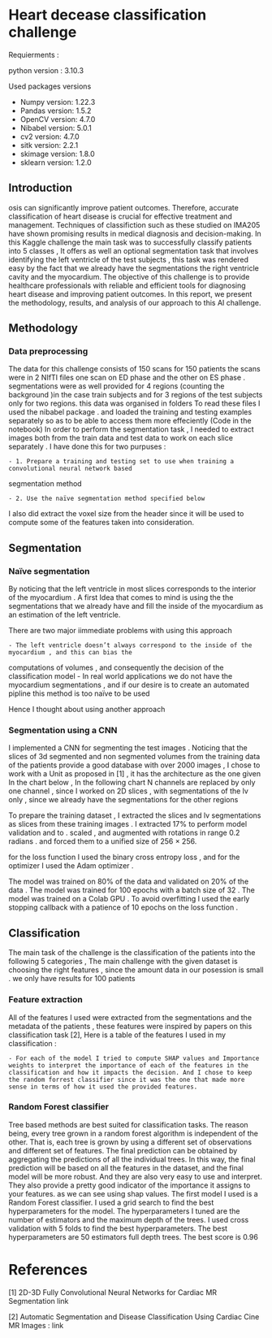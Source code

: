 # Heart decease classification challenge

Requierments :

python version : 3.10.3

Used packages versions

- Numpy version: 1.22.3
- Pandas version: 1.5.2
- OpenCV version: 4.7.0
- Nibabel version: 5.0.1
- cv2 version: 4.7.0
- sitk version: 2.2.1
- skimage version: 1.8.0
- sklearn version: 1.2.0

## Introduction

osis can significantly improve patient outcomes. Therefore, accurate classification of heart disease is crucial for effective treatment and management. Techniques of classifiction
such as these studied on IMA205 have shown promising results in medical diagnosis and decision-making.
In this Kaggle challenge the main task was to successfully classify patients into 5 classes , It offers as
well an optional segmentation task that involves identifying the left ventricle of the test subjects , this
task was rendered easy by the fact that we already have the segmentations the right ventricle cavity and
the myocardium. The objective of this challenge is to provide healthcare professionals with reliable and
efficient tools for diagnosing heart disease and improving patient outcomes. In this report, we present the
methodology, results, and analysis of our approach to this AI challenge.


## Methodology

### Data preprocessing

The data for this challenge consists of 150 scans for 150 patients the scans were in 2 NIfTI files one
scan on ED phase and the other on ES phase . segmentations were as well provided for 4 regions (counting
the background )in the case train subjects and for 3 regions of the test subjects only for two regions. this
data was organised in folders
To read these files I used the nibabel package . and loaded the training and testing examples separately
so as to be able to access them more effeciently (Code in the notebook)
In order to perform the segmentation task , I needed to extract images both from the train data and
test data to work on each slice separately . I have done this for two purpuses :

    - 1. Prepare a training and testing set to use when training a convolutional neural network based
segmentation method

    - 2. Use the naïve segmentation method specified below

I also did extract the voxel size from the header since it will be used to compute some of the features
taken into consideration.

## Segmentation

### Naïve segmentation

By noticing that the left ventricle in most slices corresponds to the interior of the myocardium . A first
Idea that comes to mind is using the the segmentations that we already have and fill the inside of the
myocardium as an estimation of the left ventricle.

There are two major iimmediate problems with using this approach

    - The left ventricle doesn’t always correspond to the inside of the myocardium , and this can bias the
computations of volumes , and consequently the decision of the classification model
    - In real world applications we do not have the myocardium segmentations , and if our desire is to create an automated pipline this method is too naïve to be used


Hence I thought about using another approach


### Segmentation using a CNN

I implemented a CNN for segmenting the test
images . Noticing that the slices of 3d segmented and non segmented volumes from the training data of
the patients provide a good database with over 2000 images , I chose to work with a Unit as proposed in
[1] , it has the architecture as the one given In the chart below , In the following chart N channels are
replaced by only one channel , since I worked on 2D slices , with segmentations of the lv only , since we
already have the segmentations for the other regions

To prepare the training dataset , I extracted the slices and lv segmentations as slices from these training
images . I extracted 17% to perform model validation and to . scaled , and augmented with rotations in
range 0.2 radians . and forced them to a unified size of 256 × 256.

for the loss function I used the binary cross entropy loss , and for the optimizer I used the Adam
optimizer .

The model was trained on 80% of the data and validated on 20% of the data . The model was trained
for 100 epochs with a batch size of 32 . The model was trained on a Colab GPU . To avoid overfitting I
used the early stopping callback with a patience of 10 epochs on the loss function .

## Classification

The main task of the challenge is the classification of the patients into the following 5 categories ,
The main challenge with the given dataset is choosing the right features , since the amount data in our
posession is small . we only have results for 100 patients

### Feature extraction

All of the features I used were extracted from the segmentations and the metadata of the patients ,
these features were inspired by papers on this classification task [2],
Here is a table of the features I used in my classification :


    - For each of the model I tried to compute SHAP values and Importance weights to interpret the importance of each of the features in the classification and how it impacts the decision. And I chose to keep the random forrest classifier since it was the one that made more sense in terms of how it used the provided features.


### Random Forest classifier

Tree based methods are best suited for classification tasks. The reason being, every tree grown in a
random forest algorithm is independent of the other. That is, each tree is grown by using a different set of observations and different set of features. The
final prediction can be obtained by aggregating the predictions of all the individual trees. In this way,
the final prediction will be based on all the features in the dataset, and the final model will be more
robust. And they are also very easy to use and interpret. They also provide a pretty good indicator of the importance it assigns to your features. as we can see using shap values. The first model I used is a
Random Forest classifier. I used a grid search to find the best hyperparameters for the model.
The hyperparameters I tuned are the number of estimators and the maximum depth of the trees. I
used cross validation with 5 folds to find the best hyperparameters. The best hyperparameters are 50
estimators full depth trees. The best score is 0.96


# References

[1] 2D-3D Fully Convolutional Neural Networks for Cardiac MR Segmentation link


[2] Automatic Segmentation and Disease Classification Using Cardiac Cine MR Images : link



